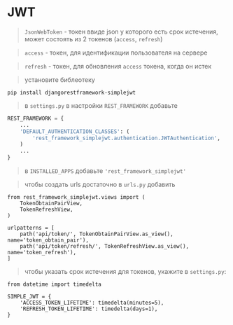 # JWT
> `JsonWebToken` - токен ввиде json у которого есть срок истечения, может состоять из 2 токенов (`access`, `refresh`)

> `access` - токен, для идентификации пользователя на сервере

> `refresh` - токен, для обновления `access` токена, когда он истек

> установите библеотеку
```
pip install djangorestframework-simplejwt
```

> в `settings.py` в настройки `REST_FRAMEWORK` добавьте 
```py
REST_FRAMEWORK = {
    ...
    'DEFAULT_AUTHENTICATION_CLASSES': (
        'rest_framework_simplejwt.authentication.JWTAuthentication',
    )
    ...
}
```

> в `INSTALLED_APPS` добавьте `'rest_framework_simplejwt'`

> чтобы создать urls достаточно в `urls.py` добавить
```
from rest_framework_simplejwt.views import (
    TokenObtainPairView,
    TokenRefreshView,
)

urlpatterns = [
    path('api/token/', TokenObtainPairView.as_view(), name='token_obtain_pair'),
    path('api/token/refresh/', TokenRefreshView.as_view(), name='token_refresh'),
]
```

> чтобы указать срок истечения для токенов, укажите в `settings.py`:
```
from datetime import timedelta

SIMPLE_JWT = {
    'ACCESS_TOKEN_LIFETIME': timedelta(minutes=5),
    'REFRESH_TOKEN_LIFETIME': timedelta(days=1),
}
```
